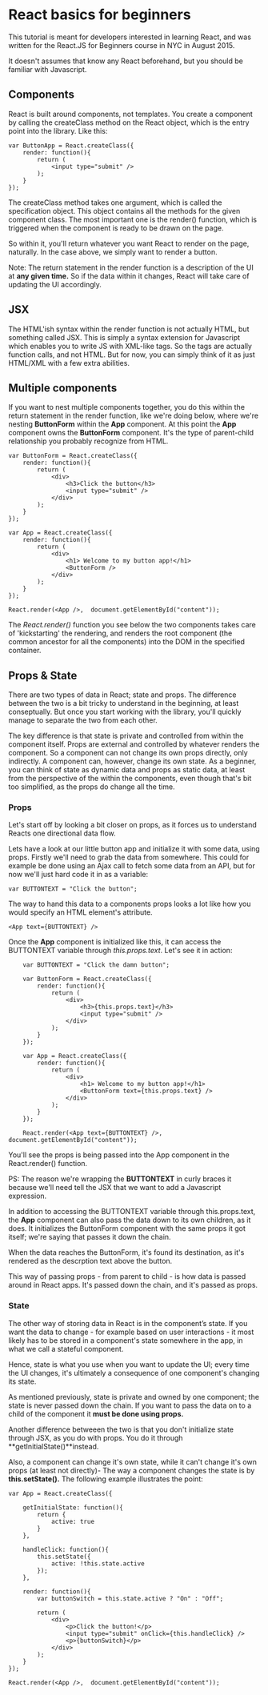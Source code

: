 # React basics for beginners

This tutorial is meant for developers interested in learning React, and was written for the React.JS for Beginners course in NYC in August 2015. 

It doesn't assumes that know any React beforehand, but you should be familiar with Javascript.

## Components

React is built around components, not templates. You create a component by calling the createClass method on the React object, which is the entry point into the library. Like this:


	var ButtonApp = React.createClass({
		render: function(){
			return (
				<input type="submit" />
			);
		}
	});

The createClass method takes one argument, which is called the specification object. This object contains all the methods for the given component class. The most important one is the render() function, which is triggered when the component is ready to be drawn on the page.  

So within it, you'll return whatever you want React to render on the page, naturally. In the case above, we simply want to render a button.   

Note: The return statement in the render function is a description of the UI at **any given time.** So if the data within it changes, React will take care of updating the UI accordingly.


## JSX

The HTML'ish syntax within the render function is not actually HTML, but something called JSX. This is simply a syntax extension for Javascript which enables you to write JS with XML-like tags. So the tags are actually function calls, and not HTML. But for now, you can simply think of it as just HTML/XML with a few extra abilities.  

## Multiple components

If you want to nest multiple components together, you do this within the return statement in the render function, like we're doing below, where we're nesting  **ButtonForm** within the **App** component. At this point the **App** component owns the **ButtonForm** component. It's the type of parent-child relationship you probably recognize from HTML.

	var ButtonForm = React.createClass({
		render: function(){
			return (
				<div>
					<h3>Click the button</h3>
					<input type="submit" />
				</div>
			);
		}
	});

	var App = React.createClass({
		render: function(){
			return (
				<div>
					<h1> Welcome to my button app!</h1>
					<ButtonForm />
				</div>
			);
		}
	});
	
	React.render(<App />,  document.getElementById("content"));

The *React.render()* function you see below the two components takes care of 'kickstarting' the rendering, and renders the root component (the common ancestor for all the components) into the DOM in the specified container. 

## Props & State

There are two types of data in React; state and props. The difference between the two is a bit tricky to understand in the beginning, at least conseptually. But once you start working with the library, you'll quickly manage to separate the two from each other.  

The key difference is that state is private and controlled from within the component itself. Props are external and controlled by whatever renders the component. So a component can not change its own props directly, only indirectly. A component can, however, change its own state. As a beginner, you can think of state as dynamic data and props as static data, at least from the perspective of the within the components, even though that's bit too simplified, as the props do change all the time.

### Props  

Let's start off by looking a bit closer on props, as it forces us to understand Reacts one directional data flow. 

Lets have a look at our little button app and initialize it with some data, using props. Firstly we'll need to grab the data from somewhere. This could for example be done using an Ajax call to fetch some data from an API, but for now we'll just hard code it in as a variable:
	
	var BUTTONTEXT = "Click the button";

The way to hand this data to a components props looks a lot like how you would specify an HTML element's attribute.

	<App text={BUTTONTEXT} />

Once the **App** component is initialized like this, it can access the BUTTONTEXT variable through *this.props.text*. Let's see it in action:

		var BUTTONTEXT = "Click the damn button";

		var ButtonForm = React.createClass({
			render: function(){
				return (
					<div>
						<h3>{this.props.text}</h3>
						<input type="submit" />
					</div>
				);
			}
		});

		var App = React.createClass({
			render: function(){
				return (
					<div>
						<h1> Welcome to my button app!</h1>
						<ButtonForm text={this.props.text} />
					</div>
				);
			}
		});
		
		React.render(<App text={BUTTONTEXT} />,  document.getElementById("content"));

You'll see the props is being passed into the App component in the React.render() function.

PS: The reason we're wrapping the **BUTTONTEXT** in curly braces it because we'll need tell the JSX that we want to add a Javascript expression.   

In addition to accessing the BUTTONTEXT variable through this.props.text, the **App** component can also pass the data down to its own children, as it does. It initializes the ButtonForm component with the same props it got itself; we're saying that passes it down the chain.

When the data reaches the ButtonForm, it's found its destination, as it's rendered as the descrption text above the button.

This way of passing props - from parent to child - is how data is passed around in React apps. It's passed down the chain, and it's passed as props.  

### State 

The other way of storing data in React is in the component’s state. If you want the data to change - for example based on user interactions - it most likely has to be stored in a component's state somewhere in the app, in what we call a stateful component.

Hence, state is what you use when you want to update the UI; every time the UI changes, it's ultimately a consequence of one component's changing its state.

As mentioned previously, state is private and owned by one component; the state is never passed down the chain. If you want to pass the data on to a child of the component it **must be done using props.**

Another difference betweeen the two is that you don't initialize state through JSX, as you do with props. You do it through **getInitialState()**instead.

Also, a component can change it's own state, while it can't change it's own props (at least not directly)- The way a component changes the state is by **this.setState().** The following example illustrates the point:

	var App = React.createClass({

		getInitialState: function(){
			return {
				active: true
			}
		},

		handleClick: function(){
			this.setState({
				active: !this.state.active
			});
		},
		
		render: function(){
			var buttonSwitch = this.state.active ? "On" : "Off";

			return (
				<div>
					<p>Click the button!</p>
					<input type="submit" onClick={this.handleClick} />
					<p>{buttonSwitch}</p>
				</div>
			);
		}
	});

	React.render(<App />,  document.getElementById("content"));






